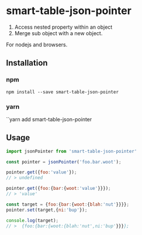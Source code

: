 # smart-table-json-pointer

1. Access nested property within an object
2. Merge sub object with a new object.

For nodejs and browsers.

## Installation

### npm

``npm install --save smart-table-json-pointer``

### yarn

``yarn add smart-table-json-pointer

## Usage

```Javascript
import jsonPointer from 'smart-table-json-pointer'

const pointer = jsonPointer('foo.bar.woot');

pointer.get({foo:'value'});
// > undefined

pointer.get({foo:{bar:{woot:'value'}}});
// > 'value'

const target = {foo:{bar:{woot:{blah:'nut'}}}};
pointer.set(target,{ni:'bup'});

console.log(target);
// >  {foo:{bar:{woot:{blah:'nut',ni:'bup'}}}};
```
